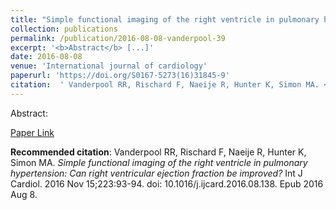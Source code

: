 ```yaml
--- 
title: "Simple functional imaging of the right ventricle in pulmonary hypertension: Can right ventricular ejection fraction be improved?" 
collection: publications 
permalink: /publication/2016-08-08-vanderpool-39 
excerpt: '<b>Abstract</b> [...]' 
date: 2016-08-08 
venue: 'International journal of cardiology' 
paperurl: 'https://doi.org/S0167-5273(16)31845-9' 
citation:  ' Vanderpool RR, Rischard F, Naeije R, Hunter K, Simon MA. <i>Simple functional imaging of the right ventricle in pulmonary hypertension: Can right ventricular ejection fraction be improved?</i> Int J Cardiol. 2016 Nov 15;223:93-94. doi: 10.1016/j.ijcard.2016.08.138. Epub 2016 Aug 8.' 
--- 
```

Abstract:    
 
[Paper Link](https://doi.org/S0167-5273(16)31845-9) 
 
<b>Recommended citation</b>:  Vanderpool RR, Rischard F, Naeije R, Hunter K, Simon MA. <i>Simple functional imaging of the right ventricle in pulmonary hypertension: Can right ventricular ejection fraction be improved?</i> Int J Cardiol. 2016 Nov 15;223:93-94. doi: 10.1016/j.ijcard.2016.08.138. Epub 2016 Aug 8. 
